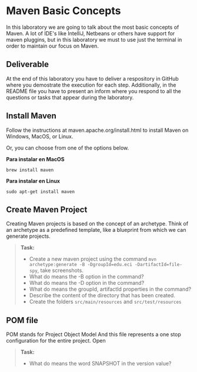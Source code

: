 # Maven Basic Concepts

In this laboratory we are going to talk about the most basic concepts of Maven. A lot of IDE's like IntelliJ, Netbeans or others have support for maven pluggins, but in this laboratory we must to use just the terminal in order to maintain our focus on Maven.

## Deliverable

At the end of this laboratory you have to deliver a respository in GitHub where you demostrate the execution for each step. Additionally, in the README file you have to present an inform where you respond to all the questions or tasks that appear during the laboratory.

## Install Maven

Follow the instructions at maven.apache.org/install.html to install Maven on Windows, MacOS, or Linux.

Or, you can choose from one of the options below.

**Para instalar en MacOS**

`brew install maven`

**Para instalar en Linux**

`sudo apt-get install maven`

## Create Maven Project

Creating Maven projects is based on the concept of an archetype. Think of an archetype as a predefined template, like a blueprint from which we can generate projects.

> **Task:** 
>
> * Create a new maven project using the command `mvn archetype:generate -B -DgroupId=edu.eci -DartifactId=file-spy`, take screenshots.
> * What do means the -B option in the command?
> * What do means the -D option in the command?
> * What do means the groupId, artifactId properties in the command?
> * Describe the content of the directory that has been created.
> * Create the folders `src/main/resources` and `src/test/resources`

## POM file 
POM stands for Project Object Model And this file represents a one stop configuration for the entire project. Open 

> **Task:**
>
> * What do means the word SNAPSHOT in the version value?


